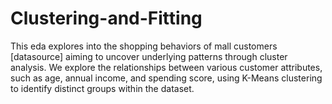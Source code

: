 # Clustering-and-Fitting
This eda explores into the shopping behaviors of mall customers [datasource] aiming to uncover underlying patterns through cluster analysis. We explore the relationships between various customer attributes, such as age, annual income, and spending score, using K-Means clustering to identify distinct groups within the dataset.
